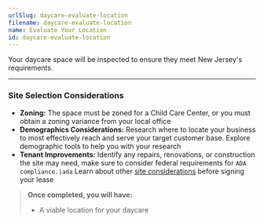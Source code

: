 ```yaml
---
urlSlug: daycare-evaluate-location
filename: daycare-evaluate-location
name: Evaluate Your Location
id: daycare-evaluate-location
---
```

Your daycare space will be inspected to ensure they meet New Jersey's requirements.

---
### Site Selection Considerations
- **Zoning:** The space must be zoned for a Child Care Center, or you must obtain a zoning variance from your local office
- **Demographics Considerations:** Research where to locate your business to most effectively reach and serve your target customer base. Explore demographic tools to help you with your research
- **Tenant Improvements:** Identify any repairs, renovations, or construction the site may need, make sure to consider federal requirements for `ADA compliance.|ada` Learn about other [site considerations](https://business.nj.gov/pages/leasing-tips) before signing your lease

>**Once completed, you will have:**
>- A viable location for your daycare
